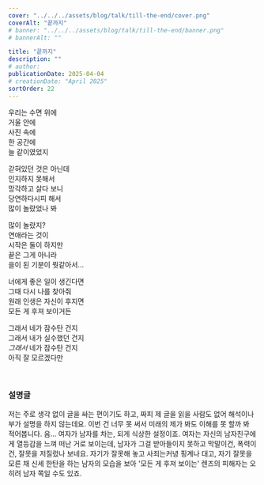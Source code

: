 ```yaml
---
cover: "../../../assets/blog/talk/till-the-end/cover.png"
coverAlt: "끝까지"
# banner: "../../../assets/blog/talk/till-the-end/banner.png"
# bannerAlt: ""

title: "끝까지"
description: ""
# author:
publicationDate: 2025-04-04
# creationDate: "April 2025"
sortOrder: 22
---
```


우리는 수면 위에<br>
거울 안에<br>
사진 속에<br>
한 공간에<br>
늘 같이였었지

갇혀있던 것은 아닌데<br>
인지하지 못해서<br>
망각하고 살다 보니<br>
당연하다시피 해서<br>
많이 놀랐었나 봐

많이 놀랐지?<br>
연애라는 것이<br>
시작은 둘이 하지만<br>
끝은 그게 아니라<br>
을이 된 기분이 뭣같아서...

너에게 좋은 일이 생긴다면<br>
그때 다시 나를 찾아줘<br>
원래 인생은 자신이 후지면<br>
모든 게 후져 보이거든

그래서 네가 잠수탄 건지<br>
그래서 내가 실수했던 건지<br>
*그래서* 네가 잠수탄 건지<br>
아직 잘 모르겠다만

<br>

### 설명글

저는 주로 생각 없이 글을 싸는 편이기도 하고, 짜피 제 글을 읽을 사람도 없어 해석이나 부가 설명을 하지 않는데요. 이번 건 너무 못 써서 미래의 제가 봐도 이해를 못 할까 봐 적어봅니다. 음... 여자가 남자를 차는, 되게 식상한 설정이죠. 여자는 자신의 남자친구에게 열등감을 느껴 떠난 거로 보이는데, 남자가 그걸 받아들이지 못하고 막말이건, 폭력이건, 잘못을 저질렀나 보네요. 자기가 잘못해 놓고 사죄는커녕  핑계나 대고, 자기 잘못을 모른 채 신세 한탄을 하는 남자의 모습을 보아 '모든 게 후져 보이는' 렌즈의 피해자는 오히려 남자 쪽일 수도 있죠.